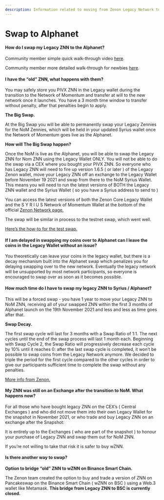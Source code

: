 ```yaml
---
description: Information related to moving from Zenon Legacy Network to the Alpha Network
---
```


# Swap to Alphanet

#### How do I swap my Legacy ZNN to the Alphanet?

Community member simple quick walk-through video [here](https://youtu.be/Ge9BMVHC5JA?t=34).

Community member more detailed walk-through for newbies [here](https://youtu.be/XtA\_HgiEnoY).

#### I have the “old” ZNN, what happens with them? <a href="i-have-the-old-znn-what-happens-with-them" id="i-have-the-old-znn-what-happens-with-them"></a>

You may safely store you PIVX ZNN in the Legacy wallet during the transition to the Network of Momentum and transfer at will to the new network once it launches. You have a 3 month time window to transfer without penalty, after that penalties begin to apply.

**The Big Swap.**&#x20;

At the Big Swap you will be able to permanently swap your Legacy Zennies for the NoM Zennies, which will be held in your updated Syrius wallet once the Network of Momentum goes live as the Alphanet.

**How will The Big Swap happen?**&#x20;

Once the NoM is live as the Alphanet, you will be able to swap the Legacy ZNN for Nom ZNN using the Legacy Wallet ONLY. You will not be able to do the swap via a CEX where you bought your PIVX ZNN. So everyone who has Legacy ZNN will need to fire up version 1.6.5 ( or later ) of the Legacy Zenon wallet, move your Legacy ZNN off an exchange to the Legacy Wallet before November 19 2021 and swap from there to the NoM Syrius Wallet. This means you will need to run the latest versions of BOTH the Legacy ZNN wallet and the Syrius Wallet ( so you have a Syrius address to send to )

You can access the latest versions of both the Zenon Core Legacy Wallet and the S Y R I U S Network of Momentum Wallet at the bottom of the official [Zenon Network page. ](https://zenon.network)

The swap will be similar in process to the testnet swap, which went well.&#x20;

[Here’s the how-to for the test swap. ](https://medium.com/@zenon.network/swapdrop-event-october-1st-bd99964589aa)

#### If I am delayed in swapping my coins over to Alphanet can I leave the coins in the Legacy Wallet without an issue? <a href="q-is-there-an-issue-if-i-am-delayed-in-swapping-my-coins-over-to-alphanet-can-i-leave-the-coins-in-t" id="q-is-there-an-issue-if-i-am-delayed-in-swapping-my-coins-over-to-alphanet-can-i-leave-the-coins-in-t"></a>

You theoretically can leave your coins in the legacy wallet, but there is a decay mechanism built into the Alphanet swap which penalizes you for delaying swapping over to the new network. Eventually the legacy network will be unsupported by most network participants, so everyone is encouraged to swap over as soon as it becomes possible.

#### How much time do I have to swap my legacy ZNN to Syrius / Alphanet?

This will be a forced swap - you have 1 year to move your Legacy ZNN to NoM ZNN, receiving all of your swapped ZNN within the first 3 months of Alphanet launch on the 19th November 2021 and less and less as time goes after that.

**Swap Decay.**

The first swap cycle will last for 3 months with a Swap Ratio of 1:1. The next cycles until the end of the swap process will last 1 month each. Beginning with Swap Cycle 2, the Swap Ratio will progressively decrease each cycle by 10% until it reaches 0: after the last swap cycle is completed, it won’t be possible to swap coins from the Legacy Network anymore. We decided to triple the period for the first cycle compared to the other cycles in order to give our participants sufficient time to complete the swap without any penalties.

[More info from Zenon.](https://medium.com/@zenon.network/alphanet-swap-cycles-658981a9d8bd)

#### My ZNN was still on an Exchange after the transition to NoM. What happens now?

For all those who have bought legacy ZNN on the CEX’s ( Central Exchanges ) and who did not move them into their own Legacy Wallet for the snapshot in November 2021, or who trade and buy Legacy ZNN on an exchange after the Snapshot:

It is entirely up to the Exchanges ( who are part of the snapshot ) to honour your purchase of Legacy ZNN and swap them out for NoM ZNN.

If you’re not willing to take that risk it is safer to buy wZNN.

#### Is there another way to swap?

**Option to bridge “old” ZNN to wZNN on Binance Smart Chain.**

The Zenon team created the option to buy and trade a version of ZNN on Pancakeswap on the Binance Smart Chain ( wZNN on BSC ) using a Web.3 wallet like Metamask. **This bridge from Legacy ZNN to BSC is currently closed.**&#x20;

#### &#x20;<a href="q-can-i-still-participate-in-swapdrop-and-receive-pp-rewards" id="q-can-i-still-participate-in-swapdrop-and-receive-pp-rewards"></a>
